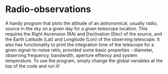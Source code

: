 # Radio-observations

A handy program that plots the altitude of an astronomical, usually radio, source in the sky on a given day for a given telescope location. This requires the Right Ascension (RA) and Declination (Dec) of the source, and the Earth Latitude (Lat) and Longitude (Lon) of the observing telescope. It also has functionality to print the integration time of the telescope for a given signal-to-noise ratio, provided some basic properties - diameter, observing frequency, bandwidth, aperture effiency and system temperature. To use the program, simply change the global variables at the top of the code and run it!
